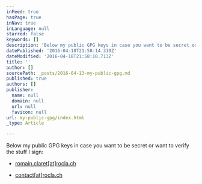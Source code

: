 ```yaml
---
inFeed: true
hasPage: true
inNav: true
inLanguage: null
starred: false
keywords: []
description: 'Below my public GPG keys in case you want to be secret or want to verify the stuff I sign: '
datePublished: '2016-04-18T21:58:14.310Z'
dateModified: '2016-04-18T21:58:10.713Z'
title: ''
author: []
sourcePath: _posts/2016-04-13-my-public-gpg.md
published: true
authors: []
publisher:
  name: null
  domain: null
  url: null
  favicon: null
url: my-public-gpg/index.html
_type: Article

---
```

Below my public GPG keys in case you want to be secret or want to verify the stuff I sign: 

- [romain.claret\[at\]rocla.ch][0]

- [contact\[at\]rocla.ch][1]

[0]: http://romainclaret.com/gpg-romainclaret-at-rocla-ch/
[1]: http://romainclaret.com/gpg-contact-at-rocla-ch/